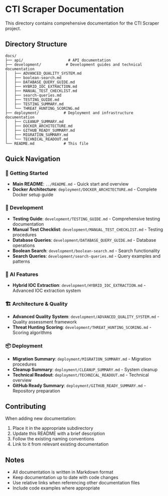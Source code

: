 # CTI Scraper Documentation

This directory contains comprehensive documentation for the CTI Scraper project.

## Directory Structure

```
docs/
├── api/                    # API documentation
├── development/           # Development guides and technical documentation
│   ├── ADVANCED_QUALITY_SYSTEM.md
│   ├── boolean-search.md
│   ├── DATABASE_QUERY_GUIDE.md
│   ├── HYBRID_IOC_EXTRACTION.md
│   ├── MANUAL_TEST_CHECKLIST.md
│   ├── search-queries.md
│   ├── TESTING_GUIDE.md
│   ├── TESTING_SUMMARY.md
│   └── THREAT_HUNTING_SCORING.md
├── deployment/           # Deployment and infrastructure documentation
│   ├── CLEANUP_SUMMARY.md
│   ├── DOCKER_ARCHITECTURE.md
│   ├── GITHUB_READY_SUMMARY.md
│   ├── MIGRATION_SUMMARY.md
│   └── TECHNICAL_READOUT.md
└── README.md             # This file
```

## Quick Navigation

### 🚀 Getting Started
- **Main README**: `../README.md` - Quick start and overview
- **Docker Architecture**: `deployment/DOCKER_ARCHITECTURE.md` - Complete Docker setup guide

### 🔧 Development
- **Testing Guide**: `development/TESTING_GUIDE.md` - Comprehensive testing documentation
- **Manual Test Checklist**: `development/MANUAL_TEST_CHECKLIST.md` - Testing procedures
- **Database Queries**: `development/DATABASE_QUERY_GUIDE.md` - Database operations
- **Boolean Search**: `development/boolean-search.md` - Search functionality
- **Search Queries**: `development/search-queries.md` - Query examples and patterns

### 🤖 AI Features
- **Hybrid IOC Extraction**: `development/HYBRID_IOC_EXTRACTION.md` - Advanced IOC extraction system

### 🏗️ Architecture & Quality
- **Advanced Quality System**: `development/ADVANCED_QUALITY_SYSTEM.md` - Quality assessment framework
- **Threat Hunting Scoring**: `development/THREAT_HUNTING_SCORING.md` - Scoring algorithms

### 📦 Deployment
- **Migration Summary**: `deployment/MIGRATION_SUMMARY.md` - Migration procedures
- **Cleanup Summary**: `deployment/CLEANUP_SUMMARY.md` - System cleanup
- **Technical Readout**: `deployment/TECHNICAL_READOUT.md` - Technical overview
- **GitHub Ready Summary**: `deployment/GITHUB_READY_SUMMARY.md` - Repository preparation

## Contributing

When adding new documentation:
1. Place it in the appropriate subdirectory
2. Update this README with a brief description
3. Follow the existing naming conventions
4. Link to it from relevant existing documentation

## Notes

- All documentation is written in Markdown format
- Keep documentation up to date with code changes
- Use relative links when referencing other documentation files
- Include code examples where appropriate
